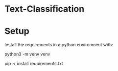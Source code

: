 # Text-Classification

# Setup
Install the requirements in a python environment with:

python3 -m venv venv

pip -r install requirements.txt
